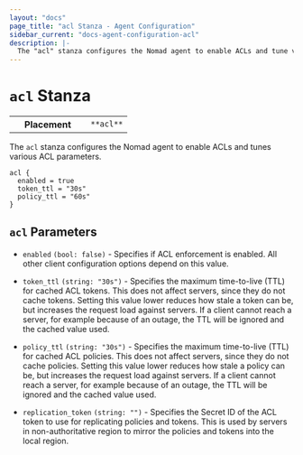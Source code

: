 ```yaml
---
layout: "docs"
page_title: "acl Stanza - Agent Configuration"
sidebar_current: "docs-agent-configuration-acl"
description: |-
  The "acl" stanza configures the Nomad agent to enable ACLs and tune various parameters.
---
```


# `acl` Stanza

<table class="table table-bordered table-striped">
  <tr>
    <th width="120">Placement</th>
    <td>
      <code>**acl**</code>
    </td>
  </tr>
</table>

The `acl` stanza configures the Nomad agent to enable ACLs and tunes various ACL parameters.

```hcl
acl {
  enabled = true
  token_ttl = "30s"
  policy_ttl = "60s"
}
```

## `acl` Parameters

- `enabled` `(bool: false)` - Specifies if ACL enforcement is enabled. All other
  client configuration options depend on this value.

- `token_ttl` `(string: "30s")` - Specifies the maximum time-to-live (TTL) for
  cached ACL tokens. This does not affect servers, since they do not cache tokens.
  Setting this value lower reduces how stale a token can be, but increases
  the request load against servers. If a client cannot reach a server, for example
  because of an outage, the TTL will be ignored and the cached value used.

- `policy_ttl` `(string: "30s")` - Specifies the maximum time-to-live (TTL) for
  cached ACL policies. This does not affect servers, since they do not cache policies.
  Setting this value lower reduces how stale a policy can be, but increases
  the request load against servers. If a client cannot reach a server, for example
  because of an outage, the TTL will be ignored and the cached value used.

- `replication_token` `(string: "")` - Specifies the Secret ID of the ACL token
  to use for replicating policies and tokens. This is used by servers in non-authoritative
  region to mirror the policies and tokens into the local region.

